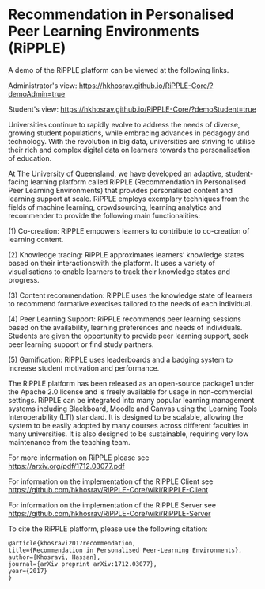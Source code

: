 # Recommendation in Personalised Peer Learning Environments (RiPPLE)

A demo of the RiPPLE platform can be viewed at the following links.

Administrator's view: https://hkhosrav.github.io/RiPPLE-Core/?demoAdmin=true

Student's view: https://hkhosrav.github.io/RiPPLE-Core/?demoStudent=true

Universities continue to rapidly evolve to address the needs of diverse, growing student populations, while embracing advances in pedagogy and technology. With the revolution in big data, universities are striving to utilise their rich and complex digital data on learners towards the personalisation of education.

At The University of Queensland, we have developed an adaptive, student-facing learning platform
called RiPPLE (Recommendation in Personalised Peer Learning Environments) that provides
personalised content and learning support at scale. RiPPLE employs exemplary techniques from the fields of machine learning, crowdsourcing, learning analytics and recommender to provide the following main functionalities:

(1) Co-creation: RiPPLE empowers learners to contribute to co-creation of learning content.

(2) Knowledge tracing: RiPPLE approximates learners’ knowledge states based on their interactionswith the platform. It uses a variety of visualisations to enable learners to track their knowledge states and progress.

(3) Content recommendation: RiPPLE uses the knowledge state of learners to recommend formative exercises tailored to the needs of each individual.

(4) Peer Learning Support: RiPPLE recommends peer learning sessions based on the availability, learning preferences and needs of individuals. Students are given the opportunity to provide peer learning support, seek peer learning support or find study partners.

(5) Gamification: RiPPLE uses leaderboards and a badging system to increase student motivation and performance.

The RiPPLE platform has been released as an open-source package1 under the Apache 2.0 license and is freely available for usage in non-commercial settings. RiPPLE can be integrated into many popular learning management systems including Blackboard, Moodle and Canvas using the Learning Tools Interoperability (LTI) standard. It is designed to be scalable, allowing the system to be easily adopted by many courses across different faculties in many universities. It is also designed to be sustainable, requiring very low maintenance from the teaching team.

For more information on RiPPLE please see https://arxiv.org/pdf/1712.03077.pdf

For information on the implementation of the RiPPLE Client see https://github.com/hkhosrav/RiPPLE-Core/wiki/RiPPLE-Client

For information on the implementation of the RiPPLE Server see https://github.com/hkhosrav/RiPPLE-Core/wiki/RiPPLE-Server

To cite the RiPPLE platform, please use the following citation:
```
@article{khosravi2017recommendation,
title={Recommendation in Personalised Peer-Learning Environments},
author={Khosravi, Hassan},
journal={arXiv preprint arXiv:1712.03077},
year={2017}
}
```
